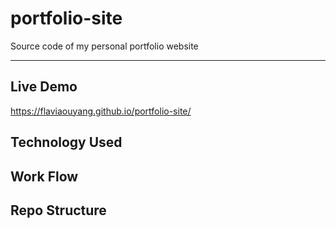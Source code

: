 # portfolio-site

Source code of my personal portfolio website

---
## Live Demo
https://flaviaouyang.github.io/portfolio-site/

## Technology Used



## Work Flow



## Repo Structure





